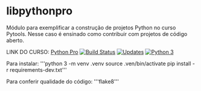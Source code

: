 # libpythonpro
Módulo para exemplificar a construção de projetos Python no curso Pytools.
Nesse caso é ensinado como contribuir com projetos de código aberto.




LINK DO CURSO: [Python Pro](https://pythonpro.com.br/)
[![Build Status](https://travis-ci.com/wartrax13/libpythonpro.svg?branch=main)](https://travis-ci.com/wartrax13/libpythonpro)
[![Updates](https://pyup.io/repos/github/wartrax13/libpythonpro/shield.svg)](https://pyup.io/repos/github/wartrax13/libpythonpro/)
[![Python 3](https://pyup.io/repos/github/wartrax13/libpythonpro/python-3-shield.svg)](https://pyup.io/repos/github/wartrax13/libpythonpro/)


Para instalar:
'''python 3 -m venv .venv
source .ven/bin/activate
pip install -r requirements-dev.txt'''

Para conferir qualidade do código:
'''flake8'''